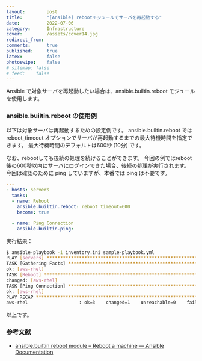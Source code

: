 ```yaml
---
layout:        post
title:         "[Ansible] rebootモジュールでサーバを再起動する"
date:          2022-07-06
category:      Infrastructure
cover:         /assets/cover14.jpg
redirect_from:
comments:      true
published:     true
latex:         false
photoswipe:    false
# sitemap: false
# feed:    false
---
```


Ansible で対象サーバを再起動したい場合は、ansible.builtin.reboot モジュールを使用します。

### ansible.builtin.reboot の使用例

以下は対象サーバは再起動するための設定例です。
ansible.builtin.reboot では reboot_timeout オプションでサーバが再起動するまでの最大待機時間を指定できます。
最大待機時間のデフォルトは600秒 (10分) です。

なお、rebootしても後続の処理を続けることができます。
今回の例ではreboot後の600秒以内にサーバにログインできた場合、後続の処理が実行されます。
今回は確認のために ping していますが、本番では ping は不要です。

```yml
---
- hosts: servers
  tasks:
  - name: Reboot
    ansible.builtin.reboot: reboot_timeout=600
    become: true

  - name: Ping Connection
    ansible.builtin.ping:
```

実行結果：

```bash
$ ansible-playbook -i inventory.ini sample-playbook.yml
PLAY [servers] *****************************************************************
TASK [Gathering Facts] *********************************************************
ok: [aws-rhel]
TASK [Reboot] ******************************************************************
changed: [aws-rhel]
TASK [Ping Connection] *********************************************************
ok: [aws-rhel]
PLAY RECAP *********************************************************************
aws-rhel                   : ok=3    changed=1    unreachable=0    failed=0    skipped=0    rescued=0    ignored=0  
```

以上です。

### 参考文献
- [ansible.builtin.reboot module – Reboot a machine — Ansible Documentation](https://docs.ansible.com/ansible/latest/collections/ansible/builtin/reboot_module.html)

